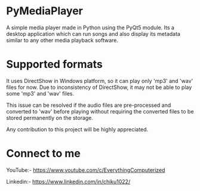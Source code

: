# PyMediaPlayer
A simple media player made in Python using the PyQt5 module. Its a desktop application which can run songs and also display its metadata similar to any other media playback software.

# Supported formats
It uses DirectShow in Windows platform, so it can play only 'mp3' and 'wav' files for now. Due to inconsistency of DirectShow, it may not be able to play some 'mp3' and 'wav' files.

This issue can be resolved if the audio files are pre-processed and converted to 'wav' before playing without requiring the converted files to be stored permanently on the storage.

Any contribution to this project will be highly appreciated.

# Connect to me
YouTube:- https://www.youtube.com/c/EverythingComputerized

Linkedin:- https://www.linkedin.com/in/chiku1022/
